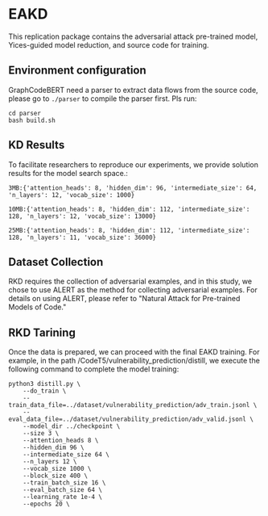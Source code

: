 # EAKD

This replication package contains the adversarial attack pre-trained model, Yices-guided model reduction, and source code for training.

## Environment configuration


GraphCodeBERT need a parser to extract data flows from the source code, please go to `./parser` to compile the parser first. Pls run:
```
cd parser
bash build.sh
```

## KD Results
To facilitate researchers to reproduce our experiments, we provide solution results for the model search space.:

```
3MB:{'attention_heads': 8, 'hidden_dim': 96, 'intermediate_size': 64, 'n_layers': 12, 'vocab_size': 1000}

10MB:{'attention_heads': 8, 'hidden_dim': 112, 'intermediate_size': 128, 'n_layers': 12, 'vocab_size': 13000}

25MB:{'attention_heads': 8, 'hidden_dim': 112, 'intermediate_size': 128, 'n_layers': 11, 'vocab_size': 36000}
 ```
 
## Dataset Collection
RKD requires the collection of adversarial examples, and in this study, we chose to use ALERT as the method for collecting 
adversarial examples. For details on using ALERT, please refer to "Natural Attack for Pre-trained Models of Code."


## RKD Tarining

Once the data is prepared, we can proceed with the final EAKD training. For example, in the path /CodeT5/vulnerability_prediction/distill, we execute the following command to complete the model training:

```
python3 distill.py \
    --do_train \
    --train_data_file=../dataset/vulnerability_prediction/adv_train.jsonl \
    --eval_data_file=../dataset/vulnerability_prediction/adv_valid.jsonl \
    --model_dir ../checkpoint \
    --size 3 \
    --attention_heads 8 \
    --hidden_dim 96 \
    --intermediate_size 64 \
    --n_layers 12 \
    --vocab_size 1000 \
    --block_size 400 \
    --train_batch_size 16 \
    --eval_batch_size 64 \
    --learning_rate 1e-4 \
    --epochs 20 \
 ```
 
